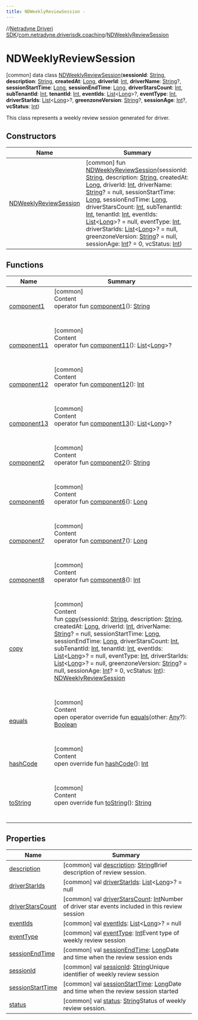 ```yaml
---
title: NDWeeklyReviewSession -
---
```

//[Netradyne Driveri SDK](../../index.md)/[com.netradyne.driverisdk.coaching](../index.md)/[NDWeeklyReviewSession](index.md)



# NDWeeklyReviewSession  
 [common] data class [NDWeeklyReviewSession](index.md)(**sessionId**: [String](https://kotlinlang.org/api/latest/jvm/stdlib/kotlin/-string/index.html), **description**: [String](https://kotlinlang.org/api/latest/jvm/stdlib/kotlin/-string/index.html), **createdAt**: [Long](https://kotlinlang.org/api/latest/jvm/stdlib/kotlin/-long/index.html), **driverId**: [Int](https://kotlinlang.org/api/latest/jvm/stdlib/kotlin/-int/index.html), **driverName**: [String](https://kotlinlang.org/api/latest/jvm/stdlib/kotlin/-string/index.html)?, **sessionStartTime**: [Long](https://kotlinlang.org/api/latest/jvm/stdlib/kotlin/-long/index.html), **sessionEndTime**: [Long](https://kotlinlang.org/api/latest/jvm/stdlib/kotlin/-long/index.html), **driverStarsCount**: [Int](https://kotlinlang.org/api/latest/jvm/stdlib/kotlin/-int/index.html), **subTenantId**: [Int](https://kotlinlang.org/api/latest/jvm/stdlib/kotlin/-int/index.html), **tenantId**: [Int](https://kotlinlang.org/api/latest/jvm/stdlib/kotlin/-int/index.html), **eventIds**: [List](https://kotlinlang.org/api/latest/jvm/stdlib/kotlin.collections/-list/index.html)<[Long](https://kotlinlang.org/api/latest/jvm/stdlib/kotlin/-long/index.html)>?, **eventType**: [Int](https://kotlinlang.org/api/latest/jvm/stdlib/kotlin/-int/index.html), **driverStarIds**: [List](https://kotlinlang.org/api/latest/jvm/stdlib/kotlin.collections/-list/index.html)<[Long](https://kotlinlang.org/api/latest/jvm/stdlib/kotlin/-long/index.html)>?, **greenzoneVersion**: [String](https://kotlinlang.org/api/latest/jvm/stdlib/kotlin/-string/index.html)?, **sessionAge**: [Int](https://kotlinlang.org/api/latest/jvm/stdlib/kotlin/-int/index.html)?, **vcStatus**: [Int](https://kotlinlang.org/api/latest/jvm/stdlib/kotlin/-int/index.html))

This class represents a weekly review session generated for driver.

   


## Constructors  
  
|  Name|  Summary| 
|---|---|
| <a name="com.netradyne.driverisdk.coaching/NDWeeklyReviewSession/NDWeeklyReviewSession/#kotlin.String#kotlin.String#kotlin.Long#kotlin.Int#kotlin.String?#kotlin.Long#kotlin.Long#kotlin.Int#kotlin.Int#kotlin.Int#kotlin.collections.List[kotlin.Long]?#kotlin.Int#kotlin.collections.List[kotlin.Long]?#kotlin.String?#kotlin.Int?#kotlin.Int/PointingToDeclaration/"></a>[NDWeeklyReviewSession](-n-d-weekly-review-session.md)| <a name="com.netradyne.driverisdk.coaching/NDWeeklyReviewSession/NDWeeklyReviewSession/#kotlin.String#kotlin.String#kotlin.Long#kotlin.Int#kotlin.String?#kotlin.Long#kotlin.Long#kotlin.Int#kotlin.Int#kotlin.Int#kotlin.collections.List[kotlin.Long]?#kotlin.Int#kotlin.collections.List[kotlin.Long]?#kotlin.String?#kotlin.Int?#kotlin.Int/PointingToDeclaration/"></a> [common] fun [NDWeeklyReviewSession](-n-d-weekly-review-session.md)(sessionId: [String](https://kotlinlang.org/api/latest/jvm/stdlib/kotlin/-string/index.html), description: [String](https://kotlinlang.org/api/latest/jvm/stdlib/kotlin/-string/index.html), createdAt: [Long](https://kotlinlang.org/api/latest/jvm/stdlib/kotlin/-long/index.html), driverId: [Int](https://kotlinlang.org/api/latest/jvm/stdlib/kotlin/-int/index.html), driverName: [String](https://kotlinlang.org/api/latest/jvm/stdlib/kotlin/-string/index.html)? = null, sessionStartTime: [Long](https://kotlinlang.org/api/latest/jvm/stdlib/kotlin/-long/index.html), sessionEndTime: [Long](https://kotlinlang.org/api/latest/jvm/stdlib/kotlin/-long/index.html), driverStarsCount: [Int](https://kotlinlang.org/api/latest/jvm/stdlib/kotlin/-int/index.html), subTenantId: [Int](https://kotlinlang.org/api/latest/jvm/stdlib/kotlin/-int/index.html), tenantId: [Int](https://kotlinlang.org/api/latest/jvm/stdlib/kotlin/-int/index.html), eventIds: [List](https://kotlinlang.org/api/latest/jvm/stdlib/kotlin.collections/-list/index.html)<[Long](https://kotlinlang.org/api/latest/jvm/stdlib/kotlin/-long/index.html)>? = null, eventType: [Int](https://kotlinlang.org/api/latest/jvm/stdlib/kotlin/-int/index.html), driverStarIds: [List](https://kotlinlang.org/api/latest/jvm/stdlib/kotlin.collections/-list/index.html)<[Long](https://kotlinlang.org/api/latest/jvm/stdlib/kotlin/-long/index.html)>? = null, greenzoneVersion: [String](https://kotlinlang.org/api/latest/jvm/stdlib/kotlin/-string/index.html)? = null, sessionAge: [Int](https://kotlinlang.org/api/latest/jvm/stdlib/kotlin/-int/index.html)? = 0, vcStatus: [Int](https://kotlinlang.org/api/latest/jvm/stdlib/kotlin/-int/index.html))   <br>


## Functions  
  
|  Name|  Summary| 
|---|---|
| <a name="com.netradyne.driverisdk.coaching/NDWeeklyReviewSession/component1/#/PointingToDeclaration/"></a>[component1](component1.md)| <a name="com.netradyne.driverisdk.coaching/NDWeeklyReviewSession/component1/#/PointingToDeclaration/"></a>[common]  <br>Content  <br>operator fun [component1](component1.md)(): [String](https://kotlinlang.org/api/latest/jvm/stdlib/kotlin/-string/index.html)  <br><br><br>
| <a name="com.netradyne.driverisdk.coaching/NDWeeklyReviewSession/component11/#/PointingToDeclaration/"></a>[component11](component11.md)| <a name="com.netradyne.driverisdk.coaching/NDWeeklyReviewSession/component11/#/PointingToDeclaration/"></a>[common]  <br>Content  <br>operator fun [component11](component11.md)(): [List](https://kotlinlang.org/api/latest/jvm/stdlib/kotlin.collections/-list/index.html)<[Long](https://kotlinlang.org/api/latest/jvm/stdlib/kotlin/-long/index.html)>?  <br><br><br>
| <a name="com.netradyne.driverisdk.coaching/NDWeeklyReviewSession/component12/#/PointingToDeclaration/"></a>[component12](component12.md)| <a name="com.netradyne.driverisdk.coaching/NDWeeklyReviewSession/component12/#/PointingToDeclaration/"></a>[common]  <br>Content  <br>operator fun [component12](component12.md)(): [Int](https://kotlinlang.org/api/latest/jvm/stdlib/kotlin/-int/index.html)  <br><br><br>
| <a name="com.netradyne.driverisdk.coaching/NDWeeklyReviewSession/component13/#/PointingToDeclaration/"></a>[component13](component13.md)| <a name="com.netradyne.driverisdk.coaching/NDWeeklyReviewSession/component13/#/PointingToDeclaration/"></a>[common]  <br>Content  <br>operator fun [component13](component13.md)(): [List](https://kotlinlang.org/api/latest/jvm/stdlib/kotlin.collections/-list/index.html)<[Long](https://kotlinlang.org/api/latest/jvm/stdlib/kotlin/-long/index.html)>?  <br><br><br>
| <a name="com.netradyne.driverisdk.coaching/NDWeeklyReviewSession/component2/#/PointingToDeclaration/"></a>[component2](component2.md)| <a name="com.netradyne.driverisdk.coaching/NDWeeklyReviewSession/component2/#/PointingToDeclaration/"></a>[common]  <br>Content  <br>operator fun [component2](component2.md)(): [String](https://kotlinlang.org/api/latest/jvm/stdlib/kotlin/-string/index.html)  <br><br><br>
| <a name="com.netradyne.driverisdk.coaching/NDWeeklyReviewSession/component6/#/PointingToDeclaration/"></a>[component6](component6.md)| <a name="com.netradyne.driverisdk.coaching/NDWeeklyReviewSession/component6/#/PointingToDeclaration/"></a>[common]  <br>Content  <br>operator fun [component6](component6.md)(): [Long](https://kotlinlang.org/api/latest/jvm/stdlib/kotlin/-long/index.html)  <br><br><br>
| <a name="com.netradyne.driverisdk.coaching/NDWeeklyReviewSession/component7/#/PointingToDeclaration/"></a>[component7](component7.md)| <a name="com.netradyne.driverisdk.coaching/NDWeeklyReviewSession/component7/#/PointingToDeclaration/"></a>[common]  <br>Content  <br>operator fun [component7](component7.md)(): [Long](https://kotlinlang.org/api/latest/jvm/stdlib/kotlin/-long/index.html)  <br><br><br>
| <a name="com.netradyne.driverisdk.coaching/NDWeeklyReviewSession/component8/#/PointingToDeclaration/"></a>[component8](component8.md)| <a name="com.netradyne.driverisdk.coaching/NDWeeklyReviewSession/component8/#/PointingToDeclaration/"></a>[common]  <br>Content  <br>operator fun [component8](component8.md)(): [Int](https://kotlinlang.org/api/latest/jvm/stdlib/kotlin/-int/index.html)  <br><br><br>
| <a name="com.netradyne.driverisdk.coaching/NDWeeklyReviewSession/copy/#kotlin.String#kotlin.String#kotlin.Long#kotlin.Int#kotlin.String?#kotlin.Long#kotlin.Long#kotlin.Int#kotlin.Int#kotlin.Int#kotlin.collections.List[kotlin.Long]?#kotlin.Int#kotlin.collections.List[kotlin.Long]?#kotlin.String?#kotlin.Int?#kotlin.Int/PointingToDeclaration/"></a>[copy](copy.md)| <a name="com.netradyne.driverisdk.coaching/NDWeeklyReviewSession/copy/#kotlin.String#kotlin.String#kotlin.Long#kotlin.Int#kotlin.String?#kotlin.Long#kotlin.Long#kotlin.Int#kotlin.Int#kotlin.Int#kotlin.collections.List[kotlin.Long]?#kotlin.Int#kotlin.collections.List[kotlin.Long]?#kotlin.String?#kotlin.Int?#kotlin.Int/PointingToDeclaration/"></a>[common]  <br>Content  <br>fun [copy](copy.md)(sessionId: [String](https://kotlinlang.org/api/latest/jvm/stdlib/kotlin/-string/index.html), description: [String](https://kotlinlang.org/api/latest/jvm/stdlib/kotlin/-string/index.html), createdAt: [Long](https://kotlinlang.org/api/latest/jvm/stdlib/kotlin/-long/index.html), driverId: [Int](https://kotlinlang.org/api/latest/jvm/stdlib/kotlin/-int/index.html), driverName: [String](https://kotlinlang.org/api/latest/jvm/stdlib/kotlin/-string/index.html)? = null, sessionStartTime: [Long](https://kotlinlang.org/api/latest/jvm/stdlib/kotlin/-long/index.html), sessionEndTime: [Long](https://kotlinlang.org/api/latest/jvm/stdlib/kotlin/-long/index.html), driverStarsCount: [Int](https://kotlinlang.org/api/latest/jvm/stdlib/kotlin/-int/index.html), subTenantId: [Int](https://kotlinlang.org/api/latest/jvm/stdlib/kotlin/-int/index.html), tenantId: [Int](https://kotlinlang.org/api/latest/jvm/stdlib/kotlin/-int/index.html), eventIds: [List](https://kotlinlang.org/api/latest/jvm/stdlib/kotlin.collections/-list/index.html)<[Long](https://kotlinlang.org/api/latest/jvm/stdlib/kotlin/-long/index.html)>? = null, eventType: [Int](https://kotlinlang.org/api/latest/jvm/stdlib/kotlin/-int/index.html), driverStarIds: [List](https://kotlinlang.org/api/latest/jvm/stdlib/kotlin.collections/-list/index.html)<[Long](https://kotlinlang.org/api/latest/jvm/stdlib/kotlin/-long/index.html)>? = null, greenzoneVersion: [String](https://kotlinlang.org/api/latest/jvm/stdlib/kotlin/-string/index.html)? = null, sessionAge: [Int](https://kotlinlang.org/api/latest/jvm/stdlib/kotlin/-int/index.html)? = 0, vcStatus: [Int](https://kotlinlang.org/api/latest/jvm/stdlib/kotlin/-int/index.html)): [NDWeeklyReviewSession](index.md)  <br><br><br>
| <a name="kotlin/Any/equals/#kotlin.Any?/PointingToDeclaration/"></a>[equals](../../com.netradyne.driverisdk.video/-n-d-video-a-p-i/index.md#%5Bkotlin%2FAny%2Fequals%2F%23kotlin.Any%3F%2FPointingToDeclaration%2F%5D%2FFunctions%2F-1360578461)| <a name="kotlin/Any/equals/#kotlin.Any?/PointingToDeclaration/"></a>[common]  <br>Content  <br>open operator override fun [equals](../../com.netradyne.driverisdk.video/-n-d-video-a-p-i/index.md#%5Bkotlin%2FAny%2Fequals%2F%23kotlin.Any%3F%2FPointingToDeclaration%2F%5D%2FFunctions%2F-1360578461)(other: [Any](https://kotlinlang.org/api/latest/jvm/stdlib/kotlin/-any/index.html)?): [Boolean](https://kotlinlang.org/api/latest/jvm/stdlib/kotlin/-boolean/index.html)  <br><br><br>
| <a name="kotlin/Any/hashCode/#/PointingToDeclaration/"></a>[hashCode](../../com.netradyne.driverisdk.video/-n-d-video-a-p-i/index.md#%5Bkotlin%2FAny%2FhashCode%2F%23%2FPointingToDeclaration%2F%5D%2FFunctions%2F-1360578461)| <a name="kotlin/Any/hashCode/#/PointingToDeclaration/"></a>[common]  <br>Content  <br>open override fun [hashCode](../../com.netradyne.driverisdk.video/-n-d-video-a-p-i/index.md#%5Bkotlin%2FAny%2FhashCode%2F%23%2FPointingToDeclaration%2F%5D%2FFunctions%2F-1360578461)(): [Int](https://kotlinlang.org/api/latest/jvm/stdlib/kotlin/-int/index.html)  <br><br><br>
| <a name="kotlin/Any/toString/#/PointingToDeclaration/"></a>[toString](../../com.netradyne.driverisdk.video/-n-d-video-a-p-i/index.md#%5Bkotlin%2FAny%2FtoString%2F%23%2FPointingToDeclaration%2F%5D%2FFunctions%2F-1360578461)| <a name="kotlin/Any/toString/#/PointingToDeclaration/"></a>[common]  <br>Content  <br>open override fun [toString](../../com.netradyne.driverisdk.video/-n-d-video-a-p-i/index.md#%5Bkotlin%2FAny%2FtoString%2F%23%2FPointingToDeclaration%2F%5D%2FFunctions%2F-1360578461)(): [String](https://kotlinlang.org/api/latest/jvm/stdlib/kotlin/-string/index.html)  <br><br><br>


## Properties  
  
|  Name|  Summary| 
|---|---|
| <a name="com.netradyne.driverisdk.coaching/NDWeeklyReviewSession/description/#/PointingToDeclaration/"></a>[description](description.md)| <a name="com.netradyne.driverisdk.coaching/NDWeeklyReviewSession/description/#/PointingToDeclaration/"></a> [common] val [description](description.md): [String](https://kotlinlang.org/api/latest/jvm/stdlib/kotlin/-string/index.html)Brief description of review session.   <br>
| <a name="com.netradyne.driverisdk.coaching/NDWeeklyReviewSession/driverStarIds/#/PointingToDeclaration/"></a>[driverStarIds](driver-star-ids.md)| <a name="com.netradyne.driverisdk.coaching/NDWeeklyReviewSession/driverStarIds/#/PointingToDeclaration/"></a> [common] val [driverStarIds](driver-star-ids.md): [List](https://kotlinlang.org/api/latest/jvm/stdlib/kotlin.collections/-list/index.html)<[Long](https://kotlinlang.org/api/latest/jvm/stdlib/kotlin/-long/index.html)>? = null   <br>
| <a name="com.netradyne.driverisdk.coaching/NDWeeklyReviewSession/driverStarsCount/#/PointingToDeclaration/"></a>[driverStarsCount](driver-stars-count.md)| <a name="com.netradyne.driverisdk.coaching/NDWeeklyReviewSession/driverStarsCount/#/PointingToDeclaration/"></a> [common] val [driverStarsCount](driver-stars-count.md): [Int](https://kotlinlang.org/api/latest/jvm/stdlib/kotlin/-int/index.html)Number of driver star events included in this review session   <br>
| <a name="com.netradyne.driverisdk.coaching/NDWeeklyReviewSession/eventIds/#/PointingToDeclaration/"></a>[eventIds](event-ids.md)| <a name="com.netradyne.driverisdk.coaching/NDWeeklyReviewSession/eventIds/#/PointingToDeclaration/"></a> [common] val [eventIds](event-ids.md): [List](https://kotlinlang.org/api/latest/jvm/stdlib/kotlin.collections/-list/index.html)<[Long](https://kotlinlang.org/api/latest/jvm/stdlib/kotlin/-long/index.html)>? = null   <br>
| <a name="com.netradyne.driverisdk.coaching/NDWeeklyReviewSession/eventType/#/PointingToDeclaration/"></a>[eventType](event-type.md)| <a name="com.netradyne.driverisdk.coaching/NDWeeklyReviewSession/eventType/#/PointingToDeclaration/"></a> [common] val [eventType](event-type.md): [Int](https://kotlinlang.org/api/latest/jvm/stdlib/kotlin/-int/index.html)Event type of weekly review session   <br>
| <a name="com.netradyne.driverisdk.coaching/NDWeeklyReviewSession/sessionEndTime/#/PointingToDeclaration/"></a>[sessionEndTime](session-end-time.md)| <a name="com.netradyne.driverisdk.coaching/NDWeeklyReviewSession/sessionEndTime/#/PointingToDeclaration/"></a> [common] val [sessionEndTime](session-end-time.md): [Long](https://kotlinlang.org/api/latest/jvm/stdlib/kotlin/-long/index.html)Date and time when the review session ends   <br>
| <a name="com.netradyne.driverisdk.coaching/NDWeeklyReviewSession/sessionId/#/PointingToDeclaration/"></a>[sessionId](session-id.md)| <a name="com.netradyne.driverisdk.coaching/NDWeeklyReviewSession/sessionId/#/PointingToDeclaration/"></a> [common] val [sessionId](session-id.md): [String](https://kotlinlang.org/api/latest/jvm/stdlib/kotlin/-string/index.html)Unique identifier of weekly review session   <br>
| <a name="com.netradyne.driverisdk.coaching/NDWeeklyReviewSession/sessionStartTime/#/PointingToDeclaration/"></a>[sessionStartTime](session-start-time.md)| <a name="com.netradyne.driverisdk.coaching/NDWeeklyReviewSession/sessionStartTime/#/PointingToDeclaration/"></a> [common] val [sessionStartTime](session-start-time.md): [Long](https://kotlinlang.org/api/latest/jvm/stdlib/kotlin/-long/index.html)Date and time when the review session started   <br>
| <a name="com.netradyne.driverisdk.coaching/NDWeeklyReviewSession/status/#/PointingToDeclaration/"></a>[status](status.md)| <a name="com.netradyne.driverisdk.coaching/NDWeeklyReviewSession/status/#/PointingToDeclaration/"></a> [common] val [status](status.md): [String](https://kotlinlang.org/api/latest/jvm/stdlib/kotlin/-string/index.html)Status of weekly review session.   <br>

